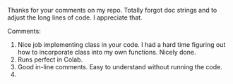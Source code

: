 Thanks for your comments on my repo. Totally forgot doc strings and to adjust the long lines of code. I appreciate that.

Comments:
1. Nice job implementing class in your code. I had a hard time figuring out how to incorporate class into my own functions. Nicely done.
2. Runs perfect in Colab.
3. Good in-line comments. Easy to understand without running the code.
4. 
